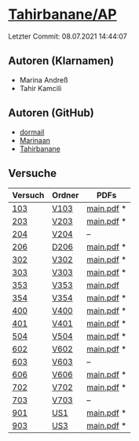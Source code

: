 # [Tahirbanane/AP](https://github.com/Tahirbanane/AP)

Letzter Commit: 08.07.2021 14:44:07

## Autoren (Klarnamen)
- Marina Andreß
- Tahir Kamcili

## Autoren (GitHub)
- [dormail](https://github.com/dormail)
- [Marinaan](https://github.com/Marinaan)
- [Tahirbanane](https://github.com/Tahirbanane)

## Versuche

|        Versuch         |                         Ordner                         |                                                                        PDFs                                                                         |
|------------------------|--------------------------------------------------------|-----------------------------------------------------------------------------------------------------------------------------------------------------|
|[103](../../versuch/103)|[V103](https://github.com/Tahirbanane/AP/tree/main/V103)|[main.pdf](https://docs.google.com/viewer?url=https://raw.githubusercontent.com/NicoWeio/awesome-ap-pdfs/main/Tahirbanane%E2%88%95AP/103/main.pdf) \*|
|[203](../../versuch/203)|[V203](https://github.com/Tahirbanane/AP/tree/main/V203)|[main.pdf](https://docs.google.com/viewer?url=https://raw.githubusercontent.com/NicoWeio/awesome-ap-pdfs/main/Tahirbanane%E2%88%95AP/203/main.pdf) \*|
|[204](../../versuch/204)|[V204](https://github.com/Tahirbanane/AP/tree/main/V204)|–                                                                                                                                                    |
|[206](../../versuch/206)|[D206](https://github.com/Tahirbanane/AP/tree/main/D206)|[main.pdf](https://docs.google.com/viewer?url=https://raw.githubusercontent.com/NicoWeio/awesome-ap-pdfs/main/Tahirbanane%E2%88%95AP/206/main.pdf) \*|
|[302](../../versuch/302)|[V302](https://github.com/Tahirbanane/AP/tree/main/V302)|[main.pdf](https://docs.google.com/viewer?url=https://raw.githubusercontent.com/NicoWeio/awesome-ap-pdfs/main/Tahirbanane%E2%88%95AP/302/main.pdf) \*|
|[303](../../versuch/303)|[V303](https://github.com/Tahirbanane/AP/tree/main/V303)|[main.pdf](https://docs.google.com/viewer?url=https://raw.githubusercontent.com/NicoWeio/awesome-ap-pdfs/main/Tahirbanane%E2%88%95AP/303/main.pdf) \*|
|[353](../../versuch/353)|[V353](https://github.com/Tahirbanane/AP/tree/main/V353)|[main.pdf](https://docs.google.com/viewer?url=https://raw.githubusercontent.com/Tahirbanane/AP/main/V353/main.pdf)                                   |
|[354](../../versuch/354)|[V354](https://github.com/Tahirbanane/AP/tree/main/V354)|[main.pdf](https://docs.google.com/viewer?url=https://raw.githubusercontent.com/NicoWeio/awesome-ap-pdfs/main/Tahirbanane%E2%88%95AP/354/main.pdf) \*|
|[400](../../versuch/400)|[V400](https://github.com/Tahirbanane/AP/tree/main/V400)|[main.pdf](https://docs.google.com/viewer?url=https://raw.githubusercontent.com/NicoWeio/awesome-ap-pdfs/main/Tahirbanane%E2%88%95AP/400/main.pdf) \*|
|[401](../../versuch/401)|[V401](https://github.com/Tahirbanane/AP/tree/main/V401)|[main.pdf](https://docs.google.com/viewer?url=https://raw.githubusercontent.com/NicoWeio/awesome-ap-pdfs/main/Tahirbanane%E2%88%95AP/401/main.pdf) \*|
|[504](../../versuch/504)|[V504](https://github.com/Tahirbanane/AP/tree/main/V504)|[main.pdf](https://docs.google.com/viewer?url=https://raw.githubusercontent.com/NicoWeio/awesome-ap-pdfs/main/Tahirbanane%E2%88%95AP/504/main.pdf) \*|
|[602](../../versuch/602)|[V602](https://github.com/Tahirbanane/AP/tree/main/V602)|[main.pdf](https://docs.google.com/viewer?url=https://raw.githubusercontent.com/NicoWeio/awesome-ap-pdfs/main/Tahirbanane%E2%88%95AP/602/main.pdf) \*|
|[603](../../versuch/603)|[V603](https://github.com/Tahirbanane/AP/tree/main/V603)|–                                                                                                                                                    |
|[606](../../versuch/606)|[V606](https://github.com/Tahirbanane/AP/tree/main/V606)|[main.pdf](https://docs.google.com/viewer?url=https://raw.githubusercontent.com/NicoWeio/awesome-ap-pdfs/main/Tahirbanane%E2%88%95AP/606/main.pdf) \*|
|[702](../../versuch/702)|[V702](https://github.com/Tahirbanane/AP/tree/main/V702)|[main.pdf](https://docs.google.com/viewer?url=https://raw.githubusercontent.com/NicoWeio/awesome-ap-pdfs/main/Tahirbanane%E2%88%95AP/702/main.pdf) \*|
|[703](../../versuch/703)|[V703](https://github.com/Tahirbanane/AP/tree/main/V703)|–                                                                                                                                                    |
|[901](../../versuch/901)|[US1](https://github.com/Tahirbanane/AP/tree/main/US1)  |[main.pdf](https://docs.google.com/viewer?url=https://raw.githubusercontent.com/NicoWeio/awesome-ap-pdfs/main/Tahirbanane%E2%88%95AP/901/main.pdf) \*|
|[903](../../versuch/903)|[US3](https://github.com/Tahirbanane/AP/tree/main/US3)  |[main.pdf](https://docs.google.com/viewer?url=https://raw.githubusercontent.com/NicoWeio/awesome-ap-pdfs/main/Tahirbanane%E2%88%95AP/903/main.pdf) \*|
